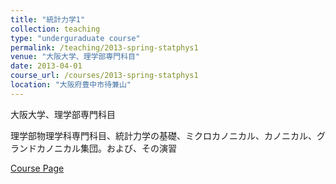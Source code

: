 ```yaml
---
title: "統計力学1"
collection: teaching
type: "underguraduate course"
permalink: /teaching/2013-spring-statphys1
venue: "大阪大学、理学部専門科目"
date: 2013-04-01
course_url: /courses/2013-spring-statphys1
location: "大阪府豊中市待兼山"
---
```


大阪大学、理学部専門科目

理学部物理学科専門科目、統計力学の基礎、ミクロカノニカル、カノニカル、グランドカノニカル集団。および、その演習


<a href='https://stsykw.github.io/courses/2013-spring-statphys1'>Course Page</a>
